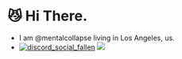 # 😼 Hi There.
* I am @mentalcollapse living in Los Angeles, us.  
* [![discord_social_fallen](https://img.shields.io/badge/Discord-Fallen-5765f0)](https://discord.com/users/683388041124905071) ![](https://komarev.com/ghpvc/?username=kedisty)
